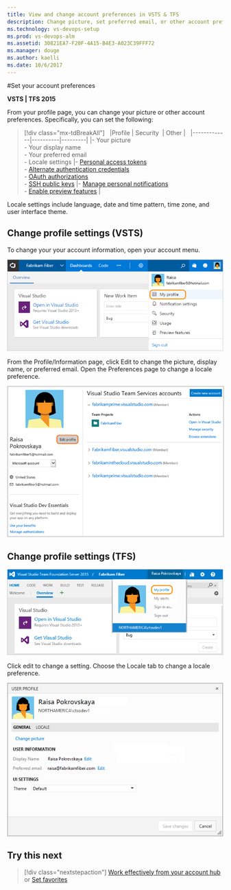```yaml
---
title: View and change account preferences in VSTS & TFS
description: Change picture, set preferred email, or other account preferences from your account profile in VSTS and TFS 
ms.technology: vs-devops-setup
ms.prod: vs-devops-alm
ms.assetid: 30821EA7-F20F-4A15-B4E3-A023C39FFF72
ms.manager: douge
ms.author: kaelli
ms.date: 10/6/2017
---
```


#Set your account preferences

**VSTS | TFS 2015**

From your profile page, you can change your picture or other account preferences. Specifically, you can set the following:  

> [!div class="mx-tdBreakAll"]  
> |Profile | Security  | Other |  
> |-------------|----------|---------|
> |- Your picture<br/>- Your display name<br/>- Your preferred email<br/>- Locale settings |- [Personal access tokens](use-personal-access-tokens-to-authenticate.md)<br/>- [Alternate authentication credentials](../git/auth-overview.md#alternate-credentials)<br/>- [OAuth authorizations](../integrate/get-started/authentication/oauth.md)<br/>- [SSH public keys](../git/use-ssh-keys-to-authenticate.md) |- [Manage personal notifications](../notifications/manage-personal-notifications.md)<br/>- [Enable preview features](../user-guide/work-web-portal.md#admin-context) | 

Locale settings include language, date and time pattern, time zone, and user interface theme. 

## Change profile settings (VSTS)   

To change your your account information, open your account menu.  

![VSTS, My Profile link on Account menu](_img/account-prefs/open-profile-team-services.png)  

From the Profile/Information page, click Edit to change the picture, display name, or preferred email. Open the Preferences page to change a locale preference.  

<!---
![VSTS, Profile page](_img/account-prefs/account-pref-ts-profile-page.png)
-->
<img src="_img/account-prefs/team-services-profile-dialog-co.png" alt="VSTS, Profile page" style="border: 1px solid #CCCCCC;" />  


## Change profile settings (TFS)    

![TFS, My Profile link on Account menu](_img/account-prefs/open-profile.png)  

Click edit to change a setting. Choose the Locale tab to change a locale preference.  

![TFS, Set preferences](_img/account-prefs/account-prefs-tfs-user-profile.png)

## Try this next

> [!div class="nextstepaction"]
> [Work effectively from your account hub](../user-guide/account-home-pages.md)
> or
> [Set favorites](../collaborate/set-favorites.md)


  